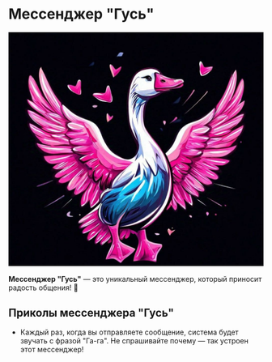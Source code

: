 # Мессенджер "Гусь"

![Logo](logo.jpg)

**Мессенджер "Гусь"** — это уникальный мессенджер, который приносит радость общения! 🚀

## Приколы мессенджера "Гусь"
- Каждый раз, когда вы отправляете сообщение, система будет звучать с фразой "Га-га". Не спрашивайте почему — так устроен этот мессенджер!
